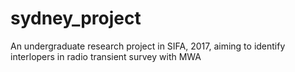 # sydney_project
An undergraduate research project in SIFA, 2017, aiming to identify interlopers in radio transient survey with MWA

